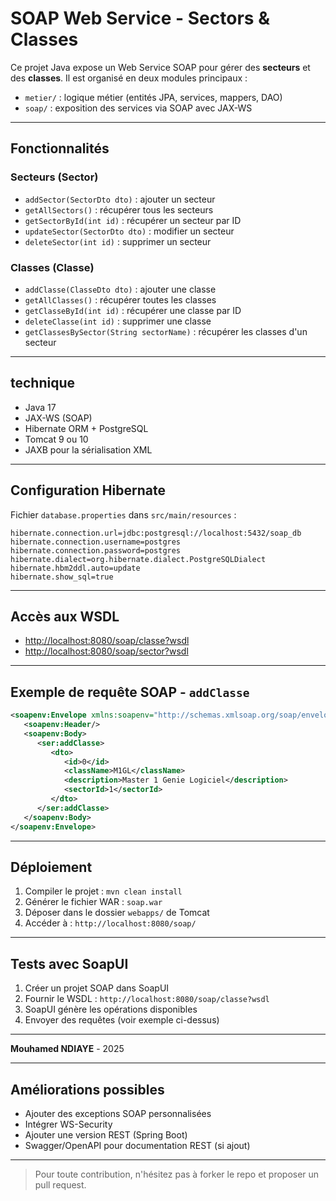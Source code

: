 # SOAP Web Service - Sectors & Classes

Ce projet Java expose un Web Service SOAP pour gérer des **secteurs** et des **classes**. Il est organisé en deux modules principaux :

* `metier/` : logique métier (entités JPA, services, mappers, DAO)
* `soap/` : exposition des services via SOAP avec JAX-WS

---

## Fonctionnalités

### Secteurs (Sector)

* `addSector(SectorDto dto)` : ajouter un secteur
* `getAllSectors()` : récupérer tous les secteurs
* `getSectorById(int id)` : récupérer un secteur par ID
* `updateSector(SectorDto dto)` : modifier un secteur
* `deleteSector(int id)` : supprimer un secteur

### Classes (Classe)

* `addClasse(ClasseDto dto)` : ajouter une classe
* `getAllClasses()` : récupérer toutes les classes
* `getClasseById(int id)` : récupérer une classe par ID
* `deleteClasse(int id)` : supprimer une classe
* `getClassesBySector(String sectorName)` : récupérer les classes d'un secteur

---

## technique

* Java 17
* JAX-WS (SOAP)
* Hibernate ORM + PostgreSQL
* Tomcat 9 ou 10
* JAXB pour la sérialisation XML

---

## Configuration Hibernate

Fichier `database.properties` dans `src/main/resources` :

```properties
hibernate.connection.url=jdbc:postgresql://localhost:5432/soap_db
hibernate.connection.username=postgres
hibernate.connection.password=postgres
hibernate.dialect=org.hibernate.dialect.PostgreSQLDialect
hibernate.hbm2ddl.auto=update
hibernate.show_sql=true
```

---

## Accès aux WSDL

* [http://localhost:8080/soap/classe?wsdl](http://localhost:8080/soap/classe?wsdl)
* [http://localhost:8080/soap/sector?wsdl](http://localhost:8080/soap/sector?wsdl)

---

## Exemple de requête SOAP - `addClasse`

```xml
<soapenv:Envelope xmlns:soapenv="http://schemas.xmlsoap.org/soap/envelope/" xmlns:ser="http://service.webservice.soapws.com/">
   <soapenv:Header/>
   <soapenv:Body>
      <ser:addClasse>
         <dto>
            <id>0</id>
            <className>M1GL</className>
            <description>Master 1 Genie Logiciel</description>
            <sectorId>1</sectorId>
         </dto>
      </ser:addClasse>
   </soapenv:Body>
</soapenv:Envelope>
```

---

## Déploiement

1. Compiler le projet : `mvn clean install`
2. Générer le fichier WAR : `soap.war`
3. Déposer dans le dossier `webapps/` de Tomcat
4. Accéder à : `http://localhost:8080/soap/`

---

## Tests avec SoapUI

1. Créer un projet SOAP dans SoapUI
2. Fournir le WSDL : `http://localhost:8080/soap/classe?wsdl`
3. SoapUI génère les opérations disponibles
4. Envoyer des requêtes (voir exemple ci-dessus)

---



**Mouhamed NDIAYE** - 2025

---

##  Améliorations possibles

* Ajouter des exceptions SOAP personnalisées
* Intégrer WS-Security
* Ajouter une version REST (Spring Boot)
* Swagger/OpenAPI pour documentation REST (si ajout)

---

> Pour toute contribution, n'hésitez pas à forker le repo et proposer un pull request.
